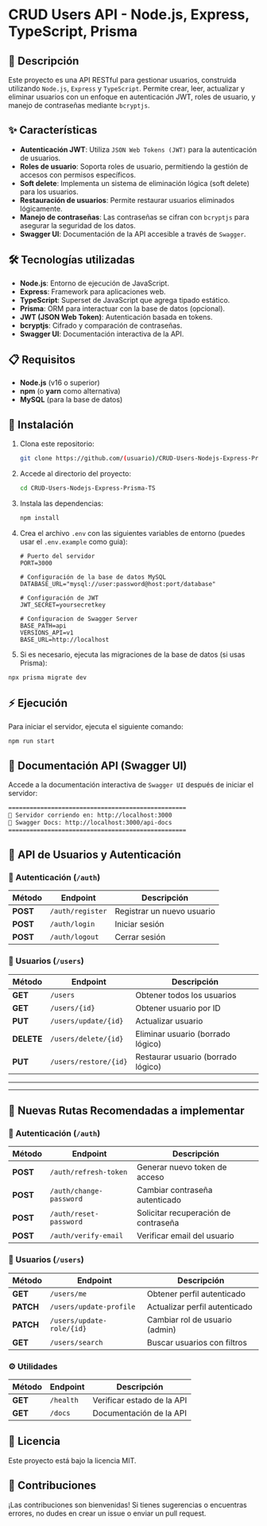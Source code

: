 # **CRUD Users API - Node.js, Express, TypeScript, Prisma**

## 📜 **Descripción**

Este proyecto es una API RESTful para gestionar usuarios, construida utilizando `Node.js`, `Express` y `TypeScript`. Permite crear, leer, actualizar y eliminar usuarios con un enfoque en autenticación JWT, roles de usuario, y manejo de contraseñas mediante `bcryptjs`.

## ✨ **Características**

- **Autenticación JWT**: Utiliza `JSON Web Tokens (JWT)` para la autenticación de usuarios.
- **Roles de usuario**: Soporta roles de usuario, permitiendo la gestión de accesos con permisos específicos.
- **Soft delete**: Implementa un sistema de eliminación lógica (soft delete) para los usuarios.
- **Restauración de usuarios**: Permite restaurar usuarios eliminados lógicamente.
- **Manejo de contraseñas**: Las contraseñas se cifran con `bcryptjs` para asegurar la seguridad de los datos.
- **Swagger UI**: Documentación de la API accesible a través de `Swagger`.

## 🛠️ **Tecnologías utilizadas**

- **Node.js**: Entorno de ejecución de JavaScript.
- **Express**: Framework para aplicaciones web.
- **TypeScript**: Superset de JavaScript que agrega tipado estático.
- **Prisma**: ORM para interactuar con la base de datos (opcional).
- **JWT (JSON Web Token)**: Autenticación basada en tokens.
- **bcryptjs**: Cifrado y comparación de contraseñas.
- **Swagger UI**: Documentación interactiva de la API.

## 📋 **Requisitos**

- **Node.js** (v16 o superior)
- **npm** (o **yarn** como alternativa)
- **MySQL** (para la base de datos)

## 🚀 **Instalación**

1. Clona este repositorio:

   ```bash
   git clone https://github.com/(usuario)/CRUD-Users-Nodejs-Express-Prisma-TS.git
   ```

2. Accede al directorio del proyecto:

   ```bash
   cd CRUD-Users-Nodejs-Express-Prisma-TS
   ```

3. Instala las dependencias:

   ```bash
   npm install
   ```

4. Crea el archivo `.env` con las siguientes variables de entorno (puedes usar el `.env.example` como guia):

   ```env
   # Puerto del servidor
   PORT=3000

   # Configuración de la base de datos MySQL
   DATABASE_URL="mysql://user:password@host:port/database"

   # Configuración de JWT
   JWT_SECRET=yoursecretkey

   # Configuracion de Swagger Server
   BASE_PATH=api
   VERSIONS_API=v1
   BASE_URL=http://localhost
   ```

5. Si es necesario, ejecuta las migraciones de la base de datos (si usas Prisma):

```bash
npx prisma migrate dev
```

## ⚡ **Ejecución**

Para iniciar el servidor, ejecuta el siguiente comando:

```bash
npm run start
```

## 📃 **Documentación API (Swagger UI)**

Accede a la documentación interactiva de `Swagger UI` después de iniciar el servidor:

```bash
==================================================
🚀 Servidor corriendo en: http://localhost:3000
📃 Swagger Docs: http://localhost:3000/api-docs
==================================================
```

## 📌 API de Usuarios y Autenticación

### 🔐 Autenticación (`/auth`)

| Método   | Endpoint         | Descripción                |
| -------- | ---------------- | -------------------------- |
| **POST** | `/auth/register` | Registrar un nuevo usuario |
| **POST** | `/auth/login`    | Iniciar sesión             |
| **POST** | `/auth/logout`   | Cerrar sesión              |

### 👤 Usuarios (`/users`)

| Método     | Endpoint              | Descripción                        |
| ---------- | --------------------- | ---------------------------------- |
| **GET**    | `/users`              | Obtener todos los usuarios         |
| **GET**    | `/users/{id}`         | Obtener usuario por ID             |
| **PUT**    | `/users/update/{id}`  | Actualizar usuario                 |
| **DELETE** | `/users/delete/{id}`  | Eliminar usuario (borrado lógico)  |
| **PUT**    | `/users/restore/{id}` | Restaurar usuario (borrado lógico) |

---
---

## 📌 Nuevas Rutas Recomendadas a implementar

###  🔐 Autenticación (`/auth`)
| Método  | Endpoint                 | Descripción |
|---------|--------------------------|-------------|
| **POST**  | `/auth/refresh-token`     | Generar nuevo token de acceso |
| **POST**  | `/auth/change-password`   | Cambiar contraseña autenticado |
| **POST**  | `/auth/reset-password`    | Solicitar recuperación de contraseña |
| **POST**  | `/auth/verify-email`      | Verificar email del usuario |

### 👤 Usuarios (`/users`)
| Método  | Endpoint                   | Descripción |
|---------|----------------------------|-------------|
| **GET**   | `/users/me`                | Obtener perfil autenticado |
| **PATCH** | `/users/update-profile`    | Actualizar perfil autenticado |
| **PATCH** | `/users/update-role/{id}`  | Cambiar rol de usuario (admin) |
| **GET**   | `/users/search`            | Buscar usuarios con filtros |

### ⚙️ Utilidades
| Método  | Endpoint   | Descripción |
|---------|-----------|-------------|
| **GET**  | `/health`  | Verificar estado de la API |
| **GET**  | `/docs`    | Documentación de la API |


## 📝 **Licencia**

Este proyecto está bajo la licencia MIT.

## 🌟 Contribuciones

¡Las contribuciones son bienvenidas! Si tienes sugerencias o encuentras errores, no dudes en crear un issue o enviar un pull request.

